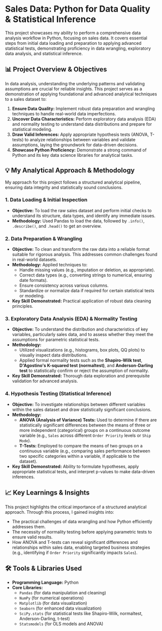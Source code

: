 # Sales Data: Python for Data Quality & Statistical Inference

This project showcases my ability to perform a comprehensive data analysis workflow in Python, focusing on sales data. It covers essential steps from initial data loading and preparation to applying advanced statistical tests, demonstrating proficiency in data wrangling, exploratory data analysis, and statistical inference.

## 📊 Project Overview & Objectives

In data analysis, understanding the underlying patterns and validating assumptions are crucial for reliable insights. This project serves as a demonstration of applying foundational and advanced analytical techniques to a sales dataset to:

1.  **Ensure Data Quality:** Implement robust data preparation and wrangling techniques to handle real-world data imperfections.
2.  **Uncover Data Characteristics:** Perform exploratory data analysis (EDA) and normality testing to understand data distributions and prepare for statistical modeling.
3.  **Draw Valid Inferences:** Apply appropriate hypothesis tests (ANOVA, T-tests) to analyze relationships between variables and validate assumptions, laying the groundwork for data-driven decisions.
4.  **Showcase Python Proficiency:** Demonstrate a strong command of Python and its key data science libraries for analytical tasks.

## 💡 My Analytical Approach & Methodology

My approach for this project follows a structured analytical pipeline, ensuring data integrity and statistically sound conclusions.

### 1. Data Loading & Initial Inspection

* **Objective:** To load the raw sales dataset and perform initial checks to understand its structure, data types, and identify any immediate issues.
* **Methodology:** Used Pandas to load the data, followed by `.info()`, `.describe()`, and `.head()` to get an overview.

### 2. Data Preparation & Wrangling

* **Objective:** To clean and transform the raw data into a reliable format suitable for rigorous analysis. This addresses common challenges found in real-world datasets.
* **Methodology:** Applied techniques to:
    * Handle missing values (e.g., imputation or deletion, as appropriate).
    * Correct data types (e.g., converting strings to numerical, ensuring date formats).
    * Ensure consistency across various columns.
    * Standardize or normalize data if required for certain statistical tests or modeling.
* **Key Skill Demonstrated:** Practical application of robust data cleaning principles.

### 3. Exploratory Data Analysis (EDA) & Normality Testing

* **Objective:** To understand the distribution and characteristics of key variables, particularly sales data, and to assess whether they meet the assumptions for parametric statistical tests.
* **Methodology:**
    * Utilized visualizations (e.g., histograms, box plots, QQ plots) to visually inspect data distributions.
    * Applied formal normality tests such as the **Shapiro-Wilk test**, **D'Agostino's K-squared test (normaltest)**, and **Anderson-Darling test** to statistically confirm or reject the assumption of normality.
* **Key Skill Demonstrated:** Thorough data exploration and prerequisite validation for advanced analysis.

### 4. Hypothesis Testing (Statistical Inference)

* **Objective:** To investigate relationships between different variables within the sales dataset and draw statistically significant conclusions.
* **Methodology:**
    * **ANOVA (Analysis of Variance) Tests:** Used to determine if there are statistically significant differences between the means of three or more independent (categorical) groups on a continuous outcome variable (e.g., `Sales` across different `Order Priority` levels or `Ship Mode`).
    * **T-Tests:** Employed to compare the means of two groups on a continuous variable (e.g., comparing sales performance between two specific categories within a variable, if applicable to the dataset).
* **Key Skill Demonstrated:** Ability to formulate hypotheses, apply appropriate statistical tests, and interpret p-values to make data-driven inferences.

## 📈 Key Learnings & Insights

This project highlights the critical importance of a structured analytical approach. Through this process, I gained insights into:

* The practical challenges of data wrangling and how Python efficiently addresses them.
* The necessity of normality testing before applying parametric tests to ensure valid results.
* How ANOVA and T-tests can reveal significant differences and relationships within sales data, enabling targeted business strategies (e.g., identifying if `Order Priority` significantly impacts `Sales`).

## 🛠️ Tools & Libraries Used

* **Programming Language:** Python
* **Core Libraries:**
    * `Pandas` (for data manipulation and cleaning)
    * `NumPy` (for numerical operations)
    * `Matplotlib` (for data visualization)
    * `Seaborn` (for enhanced data visualization)
    * `SciPy.stats` (for statistical tests like Shapiro-Wilk, normaltest, Anderson-Darling, t-test)
    * `Statsmodels` (for OLS models and ANOVA)
